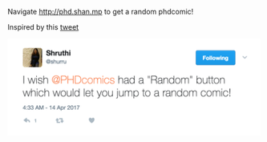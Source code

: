 Navigate http://phd.shan.mp to get a random phdcomic!



Inspired by this [tweet](https://twitter.com/shurru/status/852620705661427713)

![tweet](tweet.png)

